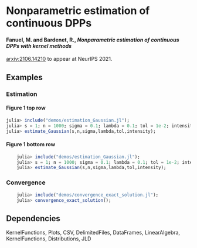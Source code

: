 # Nonparametric estimation of continuous DPPs
#### Fanuel, M. and Bardenet, R., <em>Nonparametric estimation of continuous DPPs with kernel methods</em>  <br />
[arxiv:2106.14210](https://arxiv.org/pdf/2106.14210.pdf) to appear at NeurIPS 2021.


## Examples

### Estimation 

####  Figure 1 top row
~~~julia
julia> include("demos/estimation_Gaussian.jl");
julia> s = 1; n = 1000; sigma = 0.1; lambda = 0.1; tol = 1e-2; intensity = 50;
julia> estimate_Gaussian(s,n,sigma,lambda,tol,intensity);
~~~

####  Figure 1 bottom row
~~~julia
    julia> include("demos/estimation_Gaussian.jl");
    julia> s = 1; n = 1000; sigma = 0.1; lambda = 0.1; tol = 1e-2; intensity = 100;
    julia> estimate_Gaussian(s,n,sigma,lambda,tol,intensity);
~~~


### Convergence  
~~~julia
    julia> include("demos/convergence_exact_solution.jl");
    julia> convergence_exact_solution();
~~~

## Dependencies

KernelFunctions, Plots, CSV, DelimitedFiles, DataFrames, LinearAlgebra, KernelFunctions, Distributions, JLD
